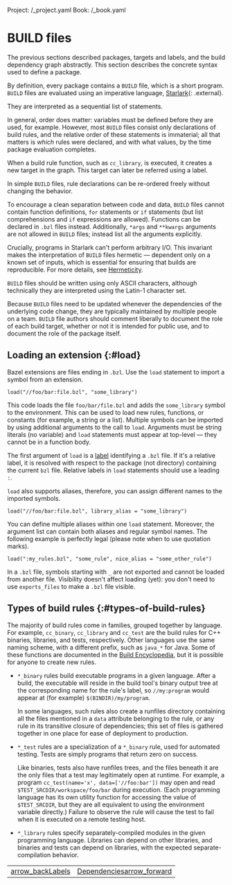 Project: /_project.yaml
Book: /_book.yaml

# BUILD files

The previous sections described packages, targets and labels, and the
build dependency graph abstractly. This section describes the concrete syntax
used to define a package.

By definition, every package contains a `BUILD` file, which is a short
program. `BUILD` files are evaluated using an imperative language,
[Starlark](https://github.com/bazelbuild/starlark/){: .external}.

They are interpreted as a sequential list of statements.

In general, order does matter: variables must be defined before they are
used, for example. However, most `BUILD` files consist only declarations of
build rules, and the relative order of these statements is immaterial; all
that matters is _which_ rules were declared, and with what values, by the
time package evaluation completes.

When a build rule function, such as `cc_library`, is executed, it creates a
new target in the graph. This target can later be referred using a label.

In simple `BUILD` files, rule declarations can be re-ordered freely without
changing the behavior.

To encourage a clean separation between code and data, `BUILD` files cannot
contain function definitions, `for` statements or `if` statements (but list
comprehensions and `if` expressions are allowed). Functions can be declared in
`.bzl` files instead. Additionally, `*args` and `**kwargs` arguments are not
allowed in `BUILD` files; instead list all the arguments explicitly.

Crucially, programs in Starlark can't perform arbitrary I/O. This invariant
makes the interpretation of `BUILD` files hermetic — dependent only on a known
set of inputs, which is essential for ensuring that builds are reproducible.
For more details, see [Hermeticity](/concepts/hermeticity).

`BUILD` files should be written using only ASCII characters, although
technically they are interpreted using the Latin-1 character set.

Because `BUILD` files need to be updated whenever the dependencies of the
underlying code change, they are typically maintained by multiple people on a
team. `BUILD` file authors should comment liberally to document the role
of each build target, whether or not it is intended for public use, and to
document the role of the package itself.

## Loading an extension {:#load}

Bazel extensions are files ending in `.bzl`. Use the `load` statement to import
a symbol from an extension.

```
load("//foo/bar:file.bzl", "some_library")
```

This code loads the file `foo/bar/file.bzl` and adds the `some_library` symbol
to the environment. This can be used to load new rules, functions, or constants
(for example, a string or a list). Multiple symbols can be imported by using
additional arguments to the call to `load`. Arguments must be string literals
(no variable) and `load` statements must appear at top-level — they cannot be
in a function body.

The first argument of `load` is a [label](/concepts/labels) identifying a
`.bzl` file. If it's a relative label, it is resolved with respect to the
package (not directory) containing the current `bzl` file. Relative labels in
`load` statements should use a leading `:`.

`load` also supports aliases, therefore, you can assign different names to the
imported symbols.

```
load("//foo/bar:file.bzl", library_alias = "some_library")
```

You can define multiple aliases within one `load` statement. Moreover, the
argument list can contain both aliases and regular symbol names. The following
example is perfectly legal (please note when to use quotation marks).

```
load(":my_rules.bzl", "some_rule", nice_alias = "some_other_rule")
```

In a `.bzl` file, symbols starting with `_` are not exported and cannot be
loaded from another file. Visibility doesn't affect loading (yet): you don't
need to use `exports_files` to make a `.bzl` file visible.

## Types of build rules {:#types-of-build-rules}

The majority of build rules come in families, grouped together by
language. For example, `cc_binary`, `cc_library`
and `cc_test` are the build rules for C++ binaries,
libraries, and tests, respectively. Other languages use the same
naming scheme, with a different prefix, such as `java_*` for
Java. Some of these functions are documented in the
[Build Encyclopedia](/reference/be/overview), but it is possible
for anyone to create new rules.

* `*_binary` rules build executable programs in a given language. After a
  build, the executable will reside in the build tool's binary
  output tree at the corresponding name for the rule's label,
  so `//my:program` would appear at (for example) `$(BINDIR)/my/program`.

  In some languages, such rules also create a runfiles directory
  containing all the files mentioned in a `data`
  attribute belonging to the rule, or any rule in its transitive
  closure of dependencies; this set of files is gathered together in
  one place for ease of deployment to production.

* `*_test` rules are a specialization of a `*_binary` rule, used for automated
  testing. Tests are simply programs that return zero on success.

  Like binaries, tests also have runfiles trees, and the files
  beneath it are the only files that a test may legitimately open
  at runtime. For example, a program `cc_test(name='x',
  data=['//foo:bar'])` may open and read `$TEST_SRCDIR/workspace/foo/bar` during execution.
  (Each programming language has its own utility function for
  accessing the value of `$TEST_SRCDIR`, but they are all
  equivalent to using the environment variable directly.)
  Failure to observe the rule will cause the test to fail when it is
  executed on a remote testing host.

* `*_library` rules specify separately-compiled modules in the given
    programming language. Libraries can depend on other libraries,
    and binaries and tests can depend on libraries, with the expected
    separate-compilation behavior.

<table class="columns">
  <tr>
    <td><a class="button button-with-icon button-primary"
           href="/concepts/labels">
        <span class="material-icons" aria-hidden="true">arrow_back</span>Labels</a>
    </td>
    <td><a class="button button-with-icon button-primary"
           href="/concepts/dependencies">
        Dependencies<span class="material-icons icon-after" aria-hidden="true">arrow_forward</span></a>
    </td>
  </tr>
</table>
